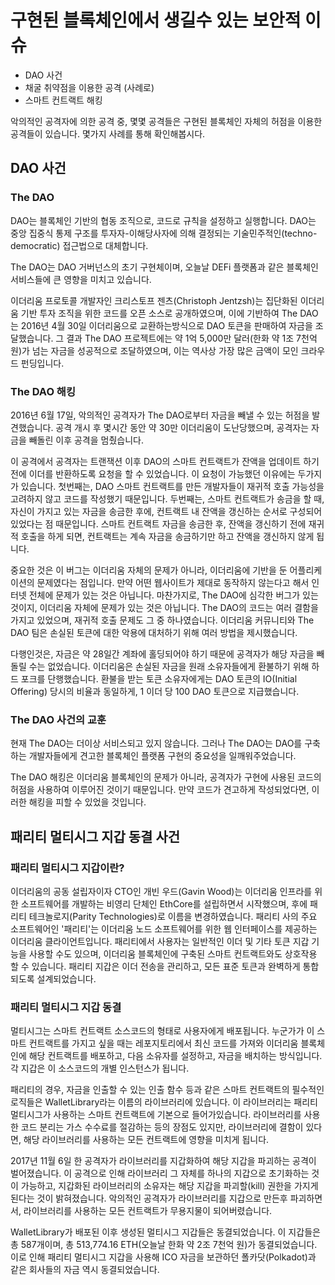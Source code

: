 # **구현된 블록체인에서 생길수 있는 보안적 이슈**

- DAO 사건
- 채굴 취약점을 이용한 공격 (사례로)
- 스마트 컨트랙트 해킹

악의적인 공격자에 의한 공격 중, 몇몇 공격들은 구현된 블록체인 자체의 허점을 이용한 공격들이 있습니다. 몇가지 사례를 통해 확인해봅시다.

## **DAO 사건**

### **The DAO**

DAO는 블록체인 기반의 협동 조직으로, 코드로 규칙을 설정하고 실행합니다. DAO는 중앙 집중식 통제 구조를 투자자-이해당사자에 의해 결정되는 기술민주적인(techno-democratic) 접근법으로 대체합니다.

The DAO는 DAO 거버넌스의 초기 구현체이며, 오늘날 DEFi 플랫폼과 같은 블록체인 서비스들에 큰 영향을 미치고 있습니다.

이더리움 프로토콜 개발자인 크리스토프 젠츠(Christoph Jentzsh)는 집단화된 이더리움 기반 투자 조직을 위한 코드를 오픈 소스로 공개하였으며, 이에 기반하여 The DAO는 2016년 4월 30일 이더리움으로 교환하는방식으로 DAO 토큰을 판매하여 자금을 조달했습니다. 그 결과 The DAO 프로젝트에는 약 1억 5,000만 달러(한화 약 1조 7천억 원)가 넘는 자금을 성공적으로 조달하였으며, 이는 역사상 가장 많은 금액이 모인 크라우드 펀딩입니다.

### **The DAO 해킹**

2016년 6월 17일, 악의적인 공격자가 The DAO로부터 자금을 빼낼 수 있는 허점을 발견했습니다. 공격 개시 후 몇시간 동안 약 30만 이더리움이 도난당했으며, 공격자는 자금을 빼돌린 이후 공격을 멈췄습니다.

이 공격에서 공격자는 트랜잭션 이후 DAO의 스마트 컨트랙트가 잔액을 업데이트 하기 전에 이더를 반환하도록 요청을 할 수 있었습니다. 이 요청이 가능했던 이유에는 두가지가 있습니다. 첫번째는, DAO 스마트 컨트랙트를 만든 개발자들이 재귀적 호출 가능성을 고려하지 않고 코드를 작성했기 때문입니다. 두번째는, 스마트 컨트랙트가 송금을 할 때, 자신이 가지고 있는 자금을 송금한 후에, 컨트랙트 내 잔액을 갱신하는 순서로 구성되어 있었다는 점 때문입니다. 스마트 컨트랙트 자금을 송금한 후, 잔액을 갱신하기 전에 재귀적 호출을 하게 되면, 컨트랙트는 계속 자금을 송금하기만 하고 잔액을 갱신하지 않게 됩니다.

중요한 것은 이 버그는 이더리움 자체의 문제가 아니라, 이더리움에 기반을 둔 어플리케이션의 문제였다는 점입니다. 만약 어떤 웹사이트가 제대로 동작하지 않는다고 해서 인터넷 전체에 문제가 있는 것은 아닙니다. 마찬가지로, The DAO에 심각한 버그가 있는 것이지, 이더리움 자체에 문제가 있는 것은 아닙니다. The DAO의 코드는 여러 결함을 가지고 있었으며, 재귀적 호출 문제도 그 중 하나였습니다. 이더리움 커뮤니티와 The DAO 팀은 손실된 토큰에 대한 악용에 대처하기 위해 여러 방법을 제시했습니다.

다행인것은, 자금은 약 28일간 계좌에 홀딩되어야 하기 때문에 공격자가 해당 자금을 빼돌릴 수는 없었습니다. 이더리움은 손실된 자금을 원래 소유자들에게 환불하기 위해 하드 포크를 단행했습니다. 환불을 받는 토큰 소유자에게는 DAO 토큰의 IO(Initial Offering) 당시의 비율과 동일하게, 1 이더 당 100 DAO 토큰으로 지급했습니다.

### **The DAO 사건의 교훈**

현재 The DAO는 더이상 서비스되고 있지 않습니다. 그러나 The DAO는 DAO를 구축하는 개발자들에게 견고한 블록체인 플랫폼 구현의 중요성을 일깨워주었습니다.

The DAO 해킹은 이더리움 블록체인의 문제가 아니라, 공격자가 구현에 사용된 코드의 허점을 사용하여 이루어진 것이기 때문입니다. 만약 코드가 견고하게 작성되었다면, 이러한 해킹을 피할 수 있었을 것입니다.

## **패리티 멀티시그 지갑 동결 사건**

### **패리티 멀티시그 지갑이란?**

이더리움의 공동 설립자이자 CTO인 개빈 우드(Gavin Wood)는 이더리움 인프라를 위한 소프트웨어를 개발하는 비영리 단체인 EthCore를 설립하면서 시작했으며, 후에 패리티 테크놀로지(Parity Technologies)로 이름을 변경하였습니다. 패리티 사의 주요 소프트웨어인 '패리티'는 이더리움 노드 소프트웨어를 위한 웹 인터페이스를 제공하는 이더리움 클라이언트입니다. 패리티에서 사용자는 일반적인 이더 및 기타 토큰 지갑 기능을 사용할 수도 있으며, 이더리움 블록체인에 구축된 스마트 컨트랙트와도 상호작용 할 수 있습니다. 패리티 지갑은 이더 전송을 관리하고, 모든 표준 토큰과 완벽하게 통합되도록 설계되었습니다.

### **패리티 멀티시그 지갑 동결**

멀티시그는 스마트 컨트랙트 소스코드의 형태로 사용자에게 배포됩니다. 누군가가 이 스마트 컨트랙트를 가지고 싶을 때는 레포지토리에서 최신 코드를 가져와 이더리움 블록체인에 해당 컨트랙트를 배포하고, 다음 소유자를 설정하고, 자금을 배치하는 방식입니다. 각 지갑은 이 소스코드의 개별 인스턴스가 됩니다.

패리티의 경우, 자금을 인출할 수 있는 인출 함수 등과 같은 스마트 컨트랙트의 필수적인 로직들은 WalletLibrary라는 이름의 라이브러리에 있습니다. 이 라이브러리는 패리티 멀티시그가 사용하는 스마트 컨트랙트에 기본으로 들어가있습니다. 라이브러리를 사용한 코드 분리는 가스 수수료를 절감하는 등의 장점도 있지만, 라이브러리에 결함이 있다면, 해당 라이브러리를 사용하는 모든 컨트랙트에 영향을 미치게 됩니다.

2017년 11월 6일 한 공격자가 라이브러리를 지갑화하여 해당 지갑을 파괴하는 공격이 벌어졌습니다. 이 공격으로 인해 라이브러리 그 자체를 하나의 지갑으로 초기화하는 것이 가능하고, 지갑화된 라이브러리의 소유자는 해당 지갑을 파괴할(kill) 권한을 가지게 된다는 것이 밝혀졌습니다. 악의적인 공격자가 라이브러리를 지갑으로 만든후 파괴하면서, 라이브러리를 사용하는 모든 컨트랙트가 무용지물이 되어버렸습니다.

WalletLibrary가 배포된 이후 생성된 멀티시그 지갑들은 동결되었습니다. 이 지갑들은 총 587개이며, 총 513,774.16 ETH(오늘날 한화 약 2조 7천억 원)가 동결되었습니다. 이로 인해 패리티 멀티시그 지갑을 사용해 ICO 자금을 보관하던 폴카닷(Polkadot)과 같은 회사들의 자금 역시 동결되었습니다.
